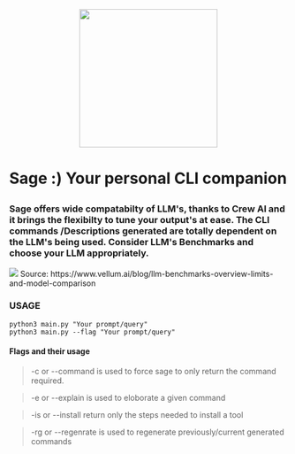 <div align="center">
  <img src="https://github.com/c4rb0nx1/Sage/assets/90444898/bb893b4c-95ad-4e2f-bc93-ed4ab5208535" width="250" height="250">
</div>

# Sage :) Your personal CLI companion</p>

### Sage offers wide compatabilty of LLM's, thanks to Crew AI and it brings the flexibilty to tune your output's at ease. The CLI commands /Descriptions generated are totally dependent on the LLM's being used. Consider LLM's Benchmarks and choose your LLM appropriately. 

<div>
<img src = "https://github.com/c4rb0nx1/Sage/assets/90444898/bfda9e57-7735-4daa-98f5-578efcf6fd47" >
Source: https://www.vellum.ai/blog/llm-benchmarks-overview-limits-and-model-comparison
</div>

### USAGE
```
python3 main.py "Your prompt/query" 
python3 main.py --flag "Your prompt/query"
```
#### Flags and their usage
> -c or --command is used to force sage to only return the command required.

> -e or --explain is used to eloborate a given command

> -is or --install return only the steps needed to install a tool

> -rg or --regenrate is used to regenerate previously/current generated commands
